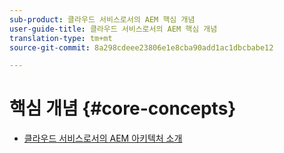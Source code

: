 ```yaml
---
sub-product: 클라우드 서비스로서의 AEM 핵심 개념
user-guide-title: 클라우드 서비스로서의 AEM 핵심 개념
translation-type: tm+mt
source-git-commit: 8a298cdeee23806e1e8cba90add1ac1dbcbabe12

---
```



# 핵심 개념 {#core-concepts}

+ [클라우드 서비스로서의 AEM 아키텍처 소개](architecture.md)
